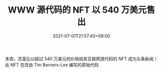﻿---
title: "WWW 源代码的 NFT 以 540 万美元售出"
date: 2021-07-01T21:57:40+08:00
lastmod: 2021-07-01T16:45:40+08:00
draft: false
authors: ["Whitney"]
description: "本周，苏富比以超过 540 万美元的价格拍卖互联网源代码的 NFT 成为头条新闻！此 NFT 包含由 Tim Berners-Lee 编写的原始代码"
featuredImage: "nft-of-www-source-code-sold-for-5-4-million.png"
tags: ["Virtual World","虚拟世界","Play to Earn"]
categories: ["news"]
news: ["虚拟世界"]
weight: 
lightgallery: true
pinned: false
recommend: false
recommend1: false
---

本周，苏富比以超过 540 万美元的价格拍卖互联网源代码的 NFT 成为头条新闻！此 NFT 包含由 Tim Berners-Lee 编写的原始代码

<!--more-->

